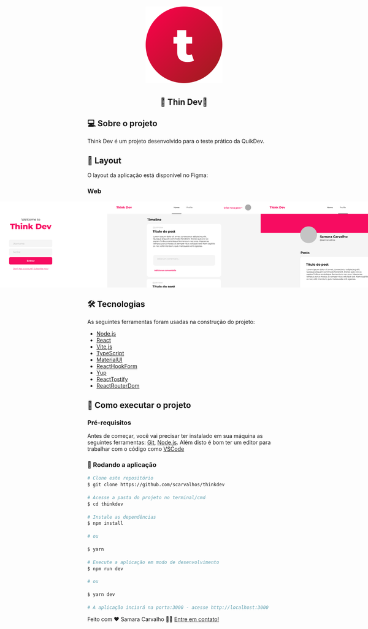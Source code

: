 <h1 align="center">
    <img alt="NextLevelWeek" title="#NextLevelWeek" src="./src/assets/favicon.svg" />
</h1>

<h2 align="center"> 
	🚧 Thin Dev🚧
</h2>

## 💻 Sobre o projeto

Think Dev é um projeto desenvolvido para o teste prático da QuikDev.


## 🎨 Layout

O layout da aplicação está disponível no Figma:

### Web

<p align="center" style="display: flex; align-items: flex-start; justify-content: center;">
  <img alt="ThinkDev" title="#ThinkDev" src="./src/assets/login.png" width="400px">
  <img alt="ThinkDev" title="#ThinkDev" src="./src/assets/home.png" width="400px">
  <img alt="ThinkDev" title="#ThinkDev" src="./src/assets/profile.png" width="400px">
</p>

## 🛠 Tecnologias

As seguintes ferramentas foram usadas na construção do projeto:

- [Node.js][nodejs]
- [React][reactjs]
- [Vite.js][vitejs]
- [TypeScript][typescript]
- [MaterialUI][materialui]
- [ReactHookForm][reacthookform]
- [Yup][yup]
- [ReactTostify][reacttostify]
- [ReactRouterDom][reactrouterdom]


## 🚀 Como executar o projeto

### Pré-requisitos

Antes de começar, você vai precisar ter instalado em sua máquina as seguintes ferramentas:
[Git](https://git-scm.com), [Node.js][nodejs]. 
Além disto é bom ter um editor para trabalhar com o código como [VSCode][vscode]

### 🎲 Rodando a aplicação

```bash
# Clone este repositório
$ git clone https://github.com/scarvalhos/thinkdev

# Acesse a pasta do projeto no terminal/cmd
$ cd thinkdev

# Instale as dependências
$ npm install

# ou

$ yarn

# Execute a aplicação em modo de desenvolvimento
$ npm run dev

# ou

$ yarn dev

# A aplicação inciará na porta:3000 - acesse http://localhost:3000
```


Feito com ❤️ Samara Carvalho 👋🏽 [Entre em contato!](https://www.linkedin.com/in/scarvalhos/)

[nodejs]: https://nodejs.org/
[typescript]: https://www.typescriptlang.org/
[reactjs]: https://reactjs.org
[vitejs]: https://vitejs.dev/
[materialui]: https://mui.com
[reacthookform]: https://react-hook-form.com/
[yup]: https://www.npmjs.com/package/yup
[reacttostify]: https://www.npmjs.com/package/react-toastify
[reactrouterdom]: https://reactrouter.com/

[yarn]: https://yarnpkg.com/
[vscode]: https://code.visualstudio.com/

[vceditconfig]: https://marketplace.visualstudio.com/items?itemName=EditorConfig.EditorConfig
[vceslint]: https://marketplace.visualstudio.com/items?itemName=dbaeumer.vscode-eslint
[prettier]: https://marketplace.visualstudio.com/items?itemName=esbenp.prettier-vscode
[rs]: https://rocketseat.com.br